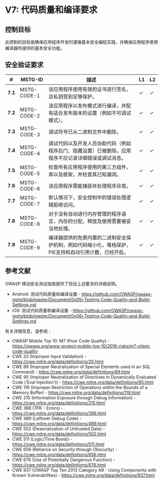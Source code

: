 # V7: 代码质量和编译要求

## 控制目标

此控制的目标是确保应用程序开发时遵循基本安全编程实践，并确保应用程序使用编译器所提供的基本安全功能。

## 安全验证要求

| # | MSTG-ID | 描述 | L1 | L2 |
| -- | -------- | ---------------------- | - | - |
| **7.1** | MSTG-CODE-1 | 该应用程序使用有效的证书进行签名，且私钥受到足够保护。 | ✓ | ✓ |
| **7.2** | MSTG-CODE-2 | 该应用程序以发布模式进行编译，并配有适合发布版本的设置（例如不可调试模式）。 | ✓ | ✓ |
| **7.3** | MSTG-CODE-3 | 调试符号已从二进制文件中删除。 | ✓ | ✓ |
| **7.4** | MSTG-CODE-4 | 调试代码以及开发人员协助代码（例如程序后门、隐藏设置）已被删除。应用程序不应记录详细错误或调试消息。 | ✓ | ✓ |
| **7.5** | MSTG-CODE-5 | 检查所有应用程序使用的第三方组件，库以及框架，并检查其已知漏洞。| ✓ | ✓ |
| **7.6** | MSTG-CODE-6 | 该应用程序需能捕获并处理程序异常。 | ✓ | ✓ |
| **7.7** | MSTG-CODE-7 | 默认情况下，安全控制中的错误处理逻辑拒绝访问。 | ✓ | ✓ |
| **7.8** | MSTG-CODE-8 | 对于没有自动进行内存管理的程序语言，内存的分配，释放及使用需要被妥当地处理。 | ✓ | ✓ |
| **7.9** | MSTG-CODE-9 | 编译器提供的免费内置的二进制安全保护机制，例如代码缩小化，堆栈保护，PIE支持和自动引用计数，已经开启。 | ✓ | ✓ |

## 参考文献

OWASP 移动安全测试指南提供了验证上述要求的详细说明。

- Android: 测试代码质量和编译设置 - <https://github.com/OWASP/owasp-mstg/blob/master/Document/0x05i-Testing-Code-Quality-and-Build-Settings.md>
- iOS: 测试代码质量和编译设置 - <https://github.com/OWASP/owasp-mstg/blob/master/Document/0x06i-Testing-Code-Quality-and-Build-Settings.md>

有关详细信息，请参阅：

- OWASP Mobile Top 10: M7 (Poor Code Quality) - <https://owasp.org/www-project-mobile-top-10/2016-risks/m7-client-code-quality>
- CWE 20 (Improper Input Validation) - <https://cwe.mitre.org/data/definitions/20.html>
- CWE 89 (Improper Neutralization of Special Elements used in an SQL Command) - <https://cwe.mitre.org/data/definitions/89.html>
- CWE 95 (Improper Neutralization of Directives in Dynamically Evaluated Code ('Eval Injection')) - <https://cwe.mitre.org/data/definitions/95.html>
- CWE 119 (Improper Restriction of Operations within the Bounds of a Memory Buffer) - <https://cwe.mitre.org/data/definitions/119.html>
- CWE 215 (Information Exposure through Debug Information) - <https://cwe.mitre.org/data/definitions/215.html>
- CWE 388 (7PK - Errors) - <https://cwe.mitre.org/data/definitions/388.html>
- CWE 489 (Leftover Debug Code) - <https://cwe.mitre.org/data/definitions/489.html>
- CWE 502 (Deserialization of Untrusted Data) - <https://cwe.mitre.org/data/definitions/502.html>
- CWE 511 (Logic/Time Bomb) - <https://cwe.mitre.org/data/definitions/511.html>
- CWE 656 (Reliance on Security through Obscurity) - <https://cwe.mitre.org/data/definitions/656.html>
- CWE 676 (Use of Potentially Dangerous Function)  - <https://cwe.mitre.org/data/definitions/676.html>
- CWE 937 (OWASP Top Ten 2013 Category A9 - Using Components with Known Vulnerabilities) - <https://cwe.mitre.org/data/definitions/937.html>
